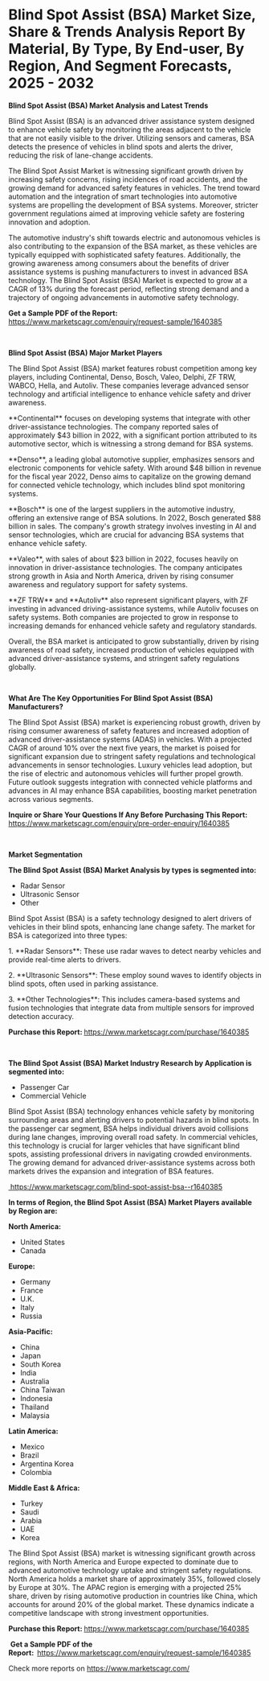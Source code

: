 <p><h1>Blind Spot Assist (BSA) Market Size, Share & Trends Analysis Report By Material, By Type, By End-user, By Region, And Segment Forecasts, 2025 - 2032</h1></p><p><strong>Blind Spot Assist (BSA) Market Analysis and Latest Trends</strong></p>
<p><p>Blind Spot Assist (BSA) is an advanced driver assistance system designed to enhance vehicle safety by monitoring the areas adjacent to the vehicle that are not easily visible to the driver. Utilizing sensors and cameras, BSA detects the presence of vehicles in blind spots and alerts the driver, reducing the risk of lane-change accidents.</p><p>The Blind Spot Assist Market is witnessing significant growth driven by increasing safety concerns, rising incidences of road accidents, and the growing demand for advanced safety features in vehicles. The trend toward automation and the integration of smart technologies into automotive systems are propelling the development of BSA systems. Moreover, stricter government regulations aimed at improving vehicle safety are fostering innovation and adoption.</p><p>The automotive industry's shift towards electric and autonomous vehicles is also contributing to the expansion of the BSA market, as these vehicles are typically equipped with sophisticated safety features. Additionally, the growing awareness among consumers about the benefits of driver assistance systems is pushing manufacturers to invest in advanced BSA technology. The Blind Spot Assist (BSA) Market is expected to grow at a CAGR of 13% during the forecast period, reflecting strong demand and a trajectory of ongoing advancements in automotive safety technology.</p></p>
<p><strong>Get a Sample PDF of the Report:&nbsp;</strong> <a href="https://www.marketscagr.com/enquiry/request-sample/1640385?utm_campaign=2782&utm_medium=2&utm_source=Github&utm_content=ia&utm_term=30032025&utm_id=blind-spot-assist-bsa">https://www.marketscagr.com/enquiry/request-sample/1640385</a></p>
<p>&nbsp;</p>
<p><strong>Blind Spot Assist (BSA) Major Market Players</strong></p>
<p><p>The Blind Spot Assist (BSA) market features robust competition among key players, including Continental, Denso, Bosch, Valeo, Delphi, ZF TRW, WABCO, Hella, and Autoliv. These companies leverage advanced sensor technology and artificial intelligence to enhance vehicle safety and driver awareness.</p><p>**Continental** focuses on developing systems that integrate with other driver-assistance technologies. The company reported sales of approximately $43 billion in 2022, with a significant portion attributed to its automotive sector, which is witnessing a strong demand for BSA systems.</p><p>**Denso**, a leading global automotive supplier, emphasizes sensors and electronic components for vehicle safety. With around $48 billion in revenue for the fiscal year 2022, Denso aims to capitalize on the growing demand for connected vehicle technology, which includes blind spot monitoring systems.</p><p>**Bosch** is one of the largest suppliers in the automotive industry, offering an extensive range of BSA solutions. In 2022, Bosch generated $88 billion in sales. The company's growth strategy involves investing in AI and sensor technologies, which are crucial for advancing BSA systems that enhance vehicle safety.</p><p>**Valeo**, with sales of about $23 billion in 2022, focuses heavily on innovation in driver-assistance technologies. The company anticipates strong growth in Asia and North America, driven by rising consumer awareness and regulatory support for safety systems.</p><p>**ZF TRW** and **Autoliv** also represent significant players, with ZF investing in advanced driving-assistance systems, while Autoliv focuses on safety systems. Both companies are projected to grow in response to increasing demands for enhanced vehicle safety and regulatory standards.</p><p>Overall, the BSA market is anticipated to grow substantially, driven by rising awareness of road safety, increased production of vehicles equipped with advanced driver-assistance systems, and stringent safety regulations globally.</p></p>
<p>&nbsp;</p>
<p><strong>What Are The Key Opportunities For Blind Spot Assist (BSA) Manufacturers?</strong></p>
<p><p>The Blind Spot Assist (BSA) market is experiencing robust growth, driven by rising consumer awareness of safety features and increased adoption of advanced driver-assistance systems (ADAS) in vehicles. With a projected CAGR of around 10% over the next five years, the market is poised for significant expansion due to stringent safety regulations and technological advancements in sensor technologies. Luxury vehicles lead adoption, but the rise of electric and autonomous vehicles will further propel growth. Future outlook suggests integration with connected vehicle platforms and advances in AI may enhance BSA capabilities, boosting market penetration across various segments.</p></p>
<p><strong>Inquire or Share Your Questions If Any Before Purchasing This Report:</strong> <a href="https://www.marketscagr.com/enquiry/pre-order-enquiry/1640385?utm_campaign=2782&utm_medium=2&utm_source=Github&utm_content=ia&utm_term=30032025&utm_id=blind-spot-assist-bsa">https://www.marketscagr.com/enquiry/pre-order-enquiry/1640385</a></p>
<p>&nbsp;</p>
<p><strong>Market Segmentation</strong></p>
<p><strong>The Blind Spot Assist (BSA) Market Analysis by types is segmented into:</strong></p>
<p><ul><li>Radar Sensor</li><li>Ultrasonic Sensor</li><li>Other</li></ul></p>
<p><p>Blind Spot Assist (BSA) is a safety technology designed to alert drivers of vehicles in their blind spots, enhancing lane change safety. The market for BSA is categorized into three types: </p><p>1. **Radar Sensors**: These use radar waves to detect nearby vehicles and provide real-time alerts to drivers. </p><p>2. **Ultrasonic Sensors**: These employ sound waves to identify objects in blind spots, often used in parking assistance. </p><p>3. **Other Technologies**: This includes camera-based systems and fusion technologies that integrate data from multiple sensors for improved detection accuracy.</p></p>
<p><strong>Purchase this Report:&nbsp;</strong><a href="https://www.marketscagr.com/purchase/1640385?utm_campaign=2782&utm_medium=2&utm_source=Github&utm_content=ia&utm_term=30032025&utm_id=blind-spot-assist-bsa">https://www.marketscagr.com/purchase/1640385</a></p>
<p>&nbsp;</p>
<p><strong>The Blind Spot Assist (BSA) Market Industry Research by Application is segmented into:</strong></p>
<p><ul><li>Passenger Car</li><li>Commercial Vehicle</li></ul></p>
<p><p>Blind Spot Assist (BSA) technology enhances vehicle safety by monitoring surrounding areas and alerting drivers to potential hazards in blind spots. In the passenger car segment, BSA helps individual drivers avoid collisions during lane changes, improving overall road safety. In commercial vehicles, this technology is crucial for larger vehicles that have significant blind spots, assisting professional drivers in navigating crowded environments. The growing demand for advanced driver-assistance systems across both markets drives the expansion and integration of BSA features.</p></p>
<p><a href="https://www.marketscagr.com/blind-spot-assist-bsa--r1640385?utm_campaign=2782&utm_medium=2&utm_source=Github&utm_content=ia&utm_term=30032025&utm_id=blind-spot-assist-bsa">&nbsp;https://www.marketscagr.com/blind-spot-assist-bsa--r1640385</a></p>
<p><strong>In terms of Region, the Blind Spot Assist (BSA) Market Players available by Region are:</strong></p>
<p>
    <p> <strong> North America: </strong>
        <ul>
            <li>United States</li>
            <li>Canada</li>
        </ul>
        </p> 
    <p> <strong> Europe: </strong>
        <ul>
            <li>Germany</li>
            <li>France</li>
            <li>U.K.</li>
            <li>Italy</li>
            <li>Russia</li>
        </ul>
        </p> 
    <p> <strong> Asia-Pacific: </strong>
        <ul>
            <li>China</li>
            <li>Japan</li>
            <li>South Korea</li>
            <li>India</li>
            <li>Australia</li>
            <li>China Taiwan</li>
            <li>Indonesia</li>
            <li>Thailand</li>
            <li>Malaysia</li>
        </ul>
        </p> 
    <p> <strong> Latin America: </strong>
        <ul>
            <li>Mexico</li>
            <li>Brazil</li>
            <li>Argentina Korea</li>
            <li>Colombia</li>
        </ul>
        </p> 
    <p> <strong> Middle East & Africa: </strong>
        <ul>
            <li>Turkey</li>
            <li>Saudi</li>
            <li>Arabia</li>
            <li>UAE</li>
            <li>Korea</li>
        </ul>
    </p>
    </p>
<p><p>The Blind Spot Assist (BSA) market is witnessing significant growth across regions, with North America and Europe expected to dominate due to advanced automotive technology uptake and stringent safety regulations. North America holds a market share of approximately 35%, followed closely by Europe at 30%. The APAC region is emerging with a projected 25% share, driven by rising automotive production in countries like China, which accounts for around 20% of the global market. These dynamics indicate a competitive landscape with strong investment opportunities.</p></p>
<p><strong>Purchase this Report: </strong><a href="https://www.marketscagr.com/purchase/1640385?utm_campaign=2782&utm_medium=2&utm_source=Github&utm_content=ia&utm_term=30032025&utm_id=blind-spot-assist-bsa">https://www.marketscagr.com/purchase/1640385</a></p>
<p>&nbsp;<strong>Get a Sample PDF of the Report:&nbsp;&nbsp;</strong><a href="https://www.marketscagr.com/enquiry/request-sample/1640385?utm_campaign=2782&utm_medium=2&utm_source=Github&utm_content=ia&utm_term=30032025&utm_id=blind-spot-assist-bsa">https://www.marketscagr.com/enquiry/request-sample/1640385</a></p>
<p><strong></strong></p>
<p>Check more reports on <a href="https://www.marketscagr.com/?utm_campaign=2782&utm_medium=2&utm_source=Github&utm_content=ia&utm_term=30032025&utm_id=blind-spot-assist-bsa">https://www.marketscagr.com/</a></p>